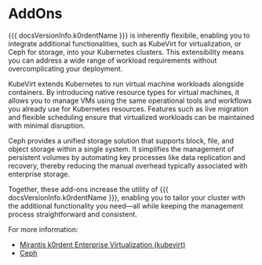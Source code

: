 # AddOns

{{{ docsVersionInfo.k0rdentName }}} is inherently flexibile, enabling you to integrate additional functionalities, such as KubeVirt for virtualization, or Ceph for storage, into your Kubernetes clusters. This extensibility means you can address a wide range of workload requirements without overcomplicating your deployment.

KubeVirt extends Kubernetes to run virtual machine workloads alongside containers. By introducing native resource types for virtual machines, it allows you to manage VMs using the same operational tools and workflows you already use for Kubernetes resources. Features such as live migration and flexible scheduling ensure that virtualized workloads can be maintained with minimal disruption.

Ceph provides a unified storage solution that supports block, file, and object storage within a single system. It simplifies the management of persistent volumes by automating key processes like data replication and recovery, thereby reducing the manual overhead typically associated with enterprise storage.

Together, these add-ons increase the utility of {{{ docsVersionInfo.k0rdentName }}}, enabling you to tailor your cluster with the additional functionality you need—all while keeping the management process straightforward and consistent.

For more information:

- [Mirantis k0rdent Enterprise Virtualization (kubevirt)](kubevirt/index.md)
- [Ceph](ceph/index.md)
